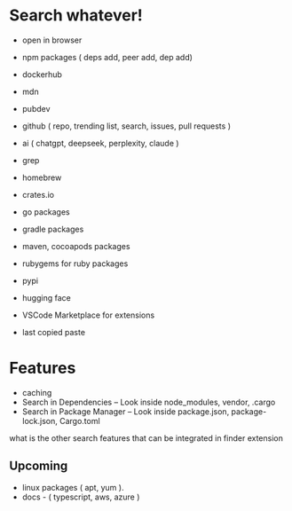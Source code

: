 # Search whatever!

- open in browser
- npm packages ( deps add, peer add, dep add)
- dockerhub
- mdn
- pubdev
- github ( repo, trending list, search, issues, pull requests )
- ai ( chatgpt, deepseek, perplexity, claude )
- grep
- homebrew
- crates.io
- go packages
- gradle packages
- maven, cocoapods packages
- rubygems for ruby packages
- pypi
- hugging face
- VSCode Marketplace for extensions

- last copied paste

# Features

- caching
- Search in Dependencies – Look inside node_modules, vendor, .cargo
- Search in Package Manager – Look inside package.json, package-lock.json, Cargo.toml

what is the other search features that can be integrated in finder extension

## Upcoming

- linux packages ( apt, yum ).
- docs - ( typescript, aws, azure )
